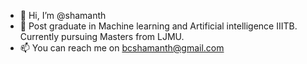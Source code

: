 - 👋 Hi, I’m @shamanth
- 🌱 Post graduate in Machine learning and Artificial intelligence IIITB. Currently pursuing Masters from LJMU.
- 📫 You can reach me on bcshamanth@gmail.com

<!---
shmanth/shmanth is a ✨ special ✨ repository because its `README.md` (this file) appears on your GitHub profile.
You can click the Preview link to take a look at your changes.
--->

